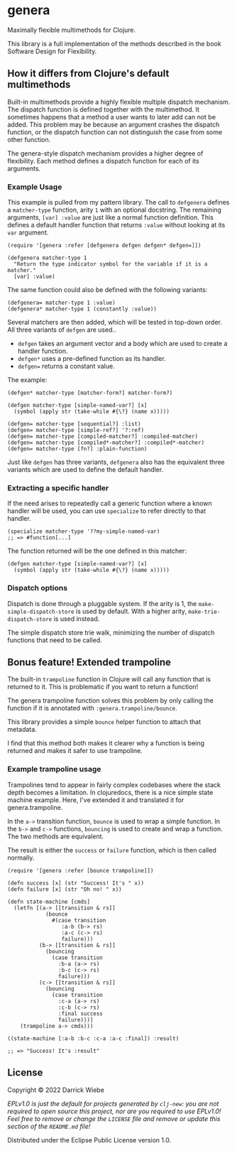 # genera

Maximally flexible multimethods for Clojure.

This library is a full implementation of the methods described in the book Software Design for Flexibility.

## How it differs from Clojure's default multimethods

Built-in multimethods provide a highly flexible multiple dispatch mechanism. 
The dispatch function is defined together with the multimethod. 
It sometimes happens that a method a user wants to later add can not be added.
This problem may be because an argument crashes the dispatch function, or the dispatch function can not distinguish the case from some other function.

The genera-style dispatch mechanism provides a higher degree of flexibility.
Each method defines a dispatch function for each of its arguments.

### Example Usage

This example is pulled from my pattern library.
The call to `defgenera` defines a `matcher-type` function, arity `1` with an optional docstring.
The remaining arguments, `[var] :value` are just like a normal function definition. This defines a default handler function that returns `:value` without looking at its `var` argument.

    (require '[genera :refer [defgenera defgen defgen* defgen=]])

    (defgenera matcher-type 1
      "Return the type indicator symbol for the variable if it is a matcher."
      [var] :value)

The same function could also be defined with the following variants:

    (defgenera= matcher-type 1 :value)
    (defgenera* matcher-type 1 (constantly :value))

Several matchers are then added, which will be tested in top-down order.
All three variants of `defgen` are used..

- `defgen` takes an argument vector and a body which are used to create a handler function.
- `defgen*` uses a pre-defined function as its handler.
- `defgen=` returns a constant value.

The example:

    (defgen* matcher-type [matcher-form?] matcher-form?)

    (defgen matcher-type [simple-named-var?] [x]
      (symbol (apply str (take-while #{\?} (name x)))))

    (defgen= matcher-type [sequential?] :list)
    (defgen= matcher-type [simple-ref?] '?:ref)
    (defgen= matcher-type [compiled-matcher?] :compiled-matcher)
    (defgen= matcher-type [compiled*-matcher?] :compiled*-matcher)
    (defgen= matcher-type [fn?] :plain-function)

Just like `defgen` has three variants, `defgenera` also has the equivalent three variants which are used to define the default handler. 


### Extracting a specific handler

If the need arises to repeatedly call a generic function where a known handler will be used, you can use `specialize` to refer directly to that handler.

    (specialize matcher-type '??my-simple-named-var) 
    ;; => #function[...]
    
The function returned will be the one defined in this matcher:

    (defgen matcher-type [simple-named-var?] [x]
      (symbol (apply str (take-while #{\?} (name x)))))

### Dispatch options

Dispatch is done through a pluggable system.
If the arity is 1, the `make-simple-dispatch-store` is used by default.
With a higher arity, `make-trie-dispatch-store` is used instead.

The simple dispatch store trie walk, minimizing the number of dispatch functions that need to be called.


## Bonus feature! Extended trampoline

The built-in `trampoline` function in Clojure will call any function that is returned to it.
This is problematic if you want to return a function!

The genera trampoline function solves this problem by only calling the function if it is annotated with `:genera.trampoline/bounce`.

This library provides a simple `bounce` helper function to attach that metadata.

I find that this method both makes it clearer why a function is being returned and makes it safer to use trampoline.

### Example trampoline usage

Trampolines tend to appear in fairly complex codebases where the stack depth becomes a limitation.
In clojuredocs, there is a nice simple state machine example.
Here, I've extended it and translated it for genera.trampoline.

In the `a->` transition function, `bounce` is used to wrap a simple function.
In the `b->` and `c->` functions, `bouncing` is used to create and wrap a function.
The two methods are equivalent.

The result is either the `success` or `failure` function, which is then called normally.

    (require '[genera :refer [bounce trampoline]])
  
    (defn success [x] (str "Success! It's " x))
    (defn failure [x] (str "Oh no! " x))
    
    (defn state-machine [cmds]
      (letfn [(a-> [[transition & rs]]
                (bounce
                  #(case transition
                     :a-b (b-> rs)
                     :a-c (c-> rs)
                     failure)))
              (b-> [[transition & rs]]
                (bouncing
                  (case transition
                    :b-a (a-> rs)
                    :b-c (c-> rs)
                    failure)))
              (c-> [[transition & rs]]
                (bouncing
                  (case transition
                    :c-a (a-> rs)
                    :c-b (c-> rs)
                    :final success
                    failure)))]
        (trampoline a-> cmds)))
    
    ((state-machine [:a-b :b-c :c-a :a-c :final]) :result)

    ;; => "Success! It's :result"

## License

Copyright © 2022 Darrick Wiebe

_EPLv1.0 is just the default for projects generated by `clj-new`: you are not_
_required to open source this project, nor are you required to use EPLv1.0!_
_Feel free to remove or change the `LICENSE` file and remove or update this_
_section of the `README.md` file!_

Distributed under the Eclipse Public License version 1.0.
